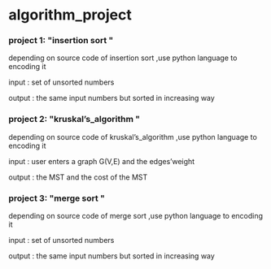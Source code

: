 # algorithm_project
<html>
<head>

</head>
<body>
 <h3>project 1: "insertion sort " </h3>
 <p> depending on source code of insertion sort ,use python language to encoding it </p>
 <p> input : set of unsorted numbers  </p>
 <p> output : the same input numbers but sorted in increasing way  </p>
   <h3>project 2: "kruskal’s_algorithm " </h3>
 <p> depending on source code of kruskal’s_algorithm ,use python language to encoding it </p>
 <p> input : user enters a graph G(V,E) and the edges’weight  </p>
  <p> output : the MST and the cost of the MST </p>
  <h3>project 3: "merge sort " </h3>
 <p> depending on source code of merge sort ,use python language to encoding it </p>
 <p> input : set of unsorted numbers  </p>
 <p> output : the same input numbers but sorted in increasing way  </p>

 </body>
 
 </html>
